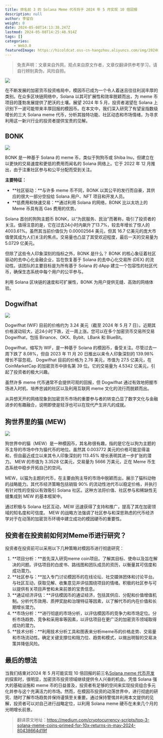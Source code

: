 ```yaml
---
title: 排名前 3 的 Solana Meme 代币将于 2024 年 5 月实现 10 倍回报
description: null
author: 李留白
weight: 0
date: 2024-05-08T14:13:38.247Z
lastmod: 2024-05-08T14:25:48.914Z
tags: []
categories:
    - Web3.0
featuredImage: https://hicoldcat.oss-cn-hangzhou.aliyuncs.com/img/202405082214669.png
---
```


>免责声明：文章来自外网，观点来自原文作者，文章仅翻译供参考学习，请自行辨别真伪，风险自担。

![](https://hicoldcat.oss-cn-hangzhou.aliyuncs.com/img/202405082214669.jpeg)

在不断发展的加密货币投资格局中，模因币已成为一个令人着迷且往往利润丰厚的类别。在众多区块链网络中，Solana 以其可扩展性和效率脱颖而出，为 meme 币项目的蓬勃发展提供了肥沃的土壤。展望 2024 年 5 月，投资者渴望在 Solana 上识别下一波可能带来丰厚回报的模因币。在本文中，我们深入研究了有望呈指数级增长的三大 Solana meme 代币，分析其独特功能、社区动态和市场情绪，为寻求利用这一新兴行业的投资者提供宝贵的见解。

## BONK

![](https://hicoldcat.oss-cn-hangzhou.aliyuncs.com/img/202405082214249.jpeg)

BONK 是一种基于 Solana 的 meme 币，类似于狗狗币或 Shiba Inu，但建立在以更快的交易速度和更低的费用而闻名的 Solana 网络上。它于 2022 年 12 月推出，由于注重社区参与和公平分配而受到关注。

**主要特征：**

- **社区驱动：**与许多 meme 币不同，BONK 以其公平的发行而自豪，其供应的很大一部分空投给 Solana 用户、NFT 项目和开发人员。
- **低费用和快速交易：**通过利用 Solana 的网络，BONK 比以太坊上的 Meme 币具有高 Gas 费用的优势。

Solana 首创的狗狗主题币 BONK，以“为民服务、民治”而著称，吸引了投资者的关注。值得注意的是，它在过去24小时内飙升了13.7%，较去年增长了惊人的4003.61%。虽然其当前价值仅为 0.00002564 美元，但其 16.7 亿美元的庞大市值使其成为人们关注的焦点。交易量也凸显了其受欢迎程度，最后一天的交易量为 5.0729 亿美元。

但除了这些令人印象深刻的指标之外，BONK 是什么？ BONK 的核心象征着社区驱动的去中心化金融企业，旨在恢复基于 Solana 的去中心化交易所 (DEX) 的流动性。该团队的主要目标是为所有基于 Solana 的 dApp 建立一个包容性的社区代币，确保生态系统中每个用户的公平参与。

利用 Solana 区块链的速度和可扩展性，BONK 为用户提供无缝、高效的网络体验。

## Dogwifhat

![](https://hicoldcat.oss-cn-hangzhou.aliyuncs.com/img/202405082214746.jpeg)

Dogwifhat (WIF) 目前的价格约为 3.24 美元（截至 2024 年 5 月 7 日）。近期其价格波动较大，近24小时下跌，近一周上涨。您可以在多个加密货币交易所交易 Dogwifhat，包括 Binance、OKX、Bybit、LBank 和 BlueBit。

Dogwifhat，缩写为 WIF，是一种基于 Solana 的模因币，备受关注。尽管过去一周下跌了 8.08%，但自 2023 年 11 月 20 日推出以来令人印象深刻的 139.98% 增长不容忽视。 Dogwifhat 目前的价格为 2.76 美元，市值为 27.5 亿美元，在 CoinMarketCap 的加密货币中排名第 39 位。它的交易量为 4.5342 亿美元，引起了投资者的极大兴趣。

虽然许多 meme 代币通常不会提供可观的回报，但 Dogwifhat 通过有效地把握市场进入时机、培养忠诚的社区以及利用互联网 meme 文化的流行而脱颖而出。

从异想天开的网络现象到加密货币市场的重要参与者的转变凸显了数字文化与金融进步的有趣融合，说明即使是轻浮也可以在现代产生非凡的成就。

## 狗世界里的猫 (MEW)

![](https://hicoldcat.oss-cn-hangzhou.aliyuncs.com/img/202405082214909.png)

狗世界中的猫（MEW）是一种模因币，其名称很有趣，指的是它在以狗为主题的币主导的市场中作为猫代币的地位。虽然其 0.003772 美元的价格可能显得温和，但自最近成立以来其令人印象深刻的 113.45% 增长表明其进一步扩张的潜力。 MEW 的市值为 3.3528 亿美元，交易量为 5666 万美元，正在 Meme 币生态系统中稳步开拓自己的空间。

MEW，以猫为主题的代币，在主要由狗主导的市场中脱颖而出，展示了猫科动物的战略能力。其代币经济策略包括销毁 90% 的流动性池代币以稳定价格，并执行有针对性的空投以有效吸引 Solana 社区。这种方法将价值、社区参与和稀缺性无缝集成到 MEW 的基本框架中。

通过积极与 Solana 社区互动，MEW 迅速获得了支持和推广，提高了其在加密领域的知名度和可信度。 MEW 的战略方法强调了社区参与和深思熟虑的代币经济学对于在动荡的加密货币环境中建立成功的模因硬币的重要性。

## 投资者在投资前如何对Meme币进行研究？

投资者在投资前可以采用以下几种策略对模因币进行彻底研究：

1. **项目分析：**首先深入研究meme coin项目。了解其目标、使命以及旨在解决的问题。评估项目的白皮书、路线图和团队成员的资历，以衡量其可信度和成功潜力。
2. **社区参与：**加入专门讨论模因币的在线论坛、社交媒体团体和讨论平台。与社区互动，获取见解、收集意见并评估围绕项目的情绪。积极的社区参与可以提供有关项目声誉和未来前景的宝贵信息。
3. **通证经济评估：**评估模因币的通证经济，包括其供应、分配和价值增值机制。分析代币效用、质押奖励和治理特征等因素，以了解代币的内在价值和长期增长潜力。
4. **市场分析：**进行彻底的市场分析，以评估模因币的竞争力和市场定位。分析市场趋势、竞争和采用率等因素，以评估项目在更广泛的加密货币领域取得成功的潜力。
5. **技术分析：**利用技术分析工具和图表来分析meme币的价格走势、交易量和市场流动性。确定关键支撑位和阻力位、趋势和模式，以做出明智的交易决策并降低风险。

## 最后的想法

当我们结束对2024 年 5 月可能实现 10 倍回报的前三名[Solana meme 代币开发](https://www.blockchainappfactory.com/solana-meme-coin-development)的探索时，很明显，加密货币投资领域继续提供令人兴奋的机会。凭借 Solana 强大的基础设施和 meme 币的日益普及，投资者有足够的空间来实现投资组合多元化并参与这个充满活力的市场。然而，在模因币投资的动荡世界中，进行彻底的研究、随时了解市场趋势并保持谨慎至关重要。通过保持警惕并利用本文提供的见解，投资者可以对自己进行战略定位，以利用 Solana meme 硬币在未来几个月的光明增长前景。

>翻译原文地址：https://medium.com/cryptocurrency-scripts/top-3-solana-meme-coins-primed-for-10x-returns-in-may-2024-80438664d19f
